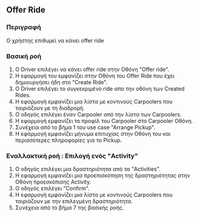 ## Offer Ride

### Περιγραφή

Ο χρήστης επιθυμεί να κάνει offer ride

### Βασική ροή

1. Ο Driver επιλέγει να κάνει offer ride στην Οθόνη "Offer ride".
2. Η εφαρμογή του εμφανίζει στην Οθόνη του Offer Ride που έχει δημιουργήσει ήδη στο "Create Ride".
3. Ο Driver επιλέγει το συγκεκριμένο ride απο την οθόνη των Created Rides.
4. Η εφαρμογή εμφανίζει μια λίστα με κοντινούς Carpoolers που ταιριάζουν με τη διαδρομή.
5. Ο οδηγός επιλέγει έναν Carpooler από την λίστα των Carpoolers.
6. Η εφαρμογή εμφανίζει το προφίλ του Carpooler στο Carpooler Οθόνη.
7. Συνέχεια από το βήμα 1 του use case "Arrange Pickup".
8. Η εφαρμογή εμφανίζει μήνυμα επιτυχίας στην Οθόνη του και περισσότερες πληροφορίες για το Pickup.

### Εναλλακτική ροή : Επιλογή ενός "Activity"

1. Ο οδηγός επιλέγει μια δραστηριότητα από τα "Activities".
2. Η εφαρμογή εμφανίζει μια προεπισκόπηση της δραστηριότητας στην Οθόνη προεσκόπισης Activity.
3. Ο οδηγός επιλέγει "Confirm".
4. Η εφαρμογή εμφανίζει μια λίστα με κοντινούς Carpoolers που ταιριάζουν με την επιλεγμένη δραστηριότητα.
5. Συνέχεια από το βήμα 7 της βασικής ροής.
